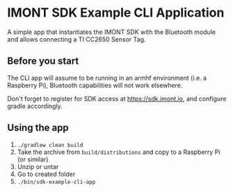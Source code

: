 IMONT SDK Example CLI Application
=====

A simple app that instantiates the IMONT SDK with the Bluetooth module and allows connecting a TI CC2650 Sensor Tag.

## Before you start

The CLI app will assume to be running in an armhf environment (i.e. a Raspberry Pi), Bluetooth capabilities will not work elsewhere.

Don't forget to register for SDK access at https://sdk.imont.io, and configure gradle accordingly.

## Using the app

1. `./gradlew clean build`
2. Take the archive from `build/distributions` and copy to a Raspberry Pi (or similar)
3. Unzip or untar
4. Go to created folder
4. `./bin/sdk-example-cli-app`

